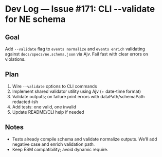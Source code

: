 # Dev Log — Issue #171: CLI --validate for NE schema

## Goal

Add `--validate` flag to `events normalize` and `events enrich` validating against `docs/specs/ne.schema.json` via Ajv. Fail fast with clear errors on violations.

## Plan

1. Wire `--validate` options to CLI commands
2. Implement shared validator utility using Ajv (+ date-time format)
3. Validate outputs; on failure print errors with dataPath/schemaPath redacted-ish
4. Add tests: one valid, one invalid
5. Update README/CLI help if needed

## Notes

- Tests already compile schema and validate normalize outputs. We'll add negative case and enrich validation path.
- Keep ESM compatibility; avoid dynamic require.
